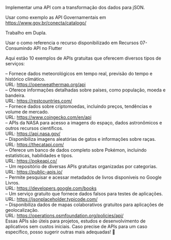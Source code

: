 Implementar uma API com a transformação dos dados para jSON.

Usar como exemplo as API Governamentais em https://www.gov.br/conecta/catalogo/

Trabalho em Dupla.

Usar o como referencia o recurso disponibilizado em Recursos 07-Consumindo API no Flutter

Aqui estão 10 exemplos de APIs gratuitas que oferecem diversos tipos de serviços:

– Fornece dados meteorológicos em tempo real, previsão do tempo e histórico climático.\
URL: https://openweathermap.org/api \
– Oferece informações detalhadas sobre países, como população, moeda e bandeira.\
URL: https://restcountries.com/ \
– Fornece dados sobre criptomoedas, incluindo preços, tendências e volume de mercado.\
URL: https://www.coingecko.com/en/api \
– APIs da NASA para acesso a imagens do espaço, dados astronômicos e outros recursos científicos.\
URL: https://api.nasa.gov/ \
– Disponibiliza imagens aleatórias de gatos e informações sobre raças.\
URL: https://thecatapi.com/ \
– Oferece um banco de dados completo sobre Pokémon, incluindo estatísticas, habilidades e tipos.\
URL: https://pokeapi.co/ \
– Um repositório de diversas APIs gratuitas organizadas por categorias.\
URL: https://public-apis.io/ \
– Permite pesquisar e acessar metadados de livros disponíveis no Google Livros.\
URL: https://developers.google.com/books \
– Um serviço gratuito que fornece dados falsos para testes de aplicações.\
URL: https://jsonplaceholder.typicode.com/ \
– Disponibiliza dados de mapas colaborativos gratuitos para aplicações de geolocalização.\
URL: https://operations.osmfoundation.org/policies/api/ \
Essas APIs são úteis para projetos, estudos e desenvolvimento de aplicativos sem custos iniciais. Caso precise de APIs para um caso específico, posso sugerir outras mais adequadas! 🚀
